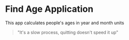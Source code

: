# Find Age Application
This app calculates people's ages in year and month units

> "It's a slow process, quitting doesn't speed it up"
